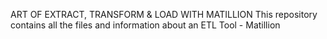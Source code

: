 ART OF EXTRACT, TRANSFORM & LOAD WITH MATILLION
This repository contains all the files and information about an ETL Tool - Matillion
